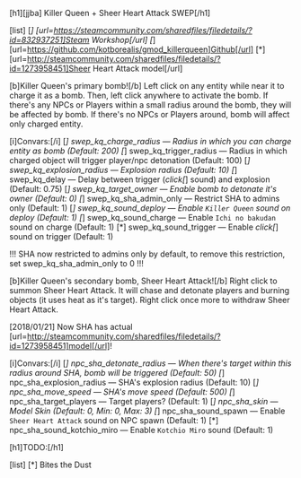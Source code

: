 [h1][jjba] Killer Queen + Sheer Heart Attack SWEP[/h1]

[list]
[*] [url=https://steamcommunity.com/sharedfiles/filedetails/?id=832937251]Steam Workshop[/url]
[*] [url=https://github.com/kotborealis/gmod_killerqueen]Github[/url]
[*] [url=http://steamcommunity.com/sharedfiles/filedetails/?id=1273958451]Sheer Heart Attack model[/url]

[b]Killer Queen's primary bomb![/b]
Left click on any entity while near it to charge it as a bomb. 
Then, left click anywhere to activate the bomb. 
If there's any NPCs or Players within a small radius around the bomb, they will be affected by bomb.
If there's no NPCs or Players around, bomb will affect only charged entity.

[i]Convars:[/i]
[*] swep_kq_charge_radius — Radius in which you can charge entity as bomb (Default: 200)
[*] swep_kq_trigger_radius — Radius in which charged object will trigger player/npc detonation (Default: 100)
[*] swep_kq_explosion_radius — Explosion radius (Default: 10)
[*] swep_kq_delay — Delay between trigger (*click[*] sound) and explosion (Default: 0.75)
[*] swep_kq_target_owner — Enable bomb to detonate it's owner (Default: 0)
[*] swep_kq_sha_admin_only — Restrict SHA to admins only (Default: 1)
[*] swep_kq_sound_deploy — Enable `Killer Queen` sound on deploy (Default: 1)
[*] swep_kq_sound_charge — Enable `Ichi no bakudan` sound on charge (Default: 1)
[*] swep_kq_sound_trigger — Enable *click[*] sound on trigger (Default: 1)

!!! SHA now restricted to admins only by default, to remove this restriction, set swep_kq_sha_admin_only to 0 !!!

[b]Killer Queen's secondary bomb, Sheer Heart Attack![/b]
Right click to summon Sheer Heart Attack. It will chase and detonate players and burning objects (it uses heat as it's target).
Right click once more to withdraw Sheer Heart Attack.

[2018/01/21] Now SHA has actual [url=http://steamcommunity.com/sharedfiles/filedetails/?id=1273958451]model[/url]!

[i]Convars:[/i]
[*] npc_sha_detonate_radius — When there's target within this radius around SHA, bomb will be triggered (Default: 50)
[*] npc_sha_explosion_radius — SHA's explosion radius (Default: 10)
[*] npc_sha_move_speed  — SHA's move speed (Default: 500)
[*] npc_sha_target_players — Target players? (Default: 1)
[*] npc_sha_skin — Model Skin (Default: 0, Min: 0, Max: 3)
[*] npc_sha_sound_spawn — Enable `Sheer Heart Attack` sound on NPC spawn (Default: 1)
[*] npc_sha_sound_kotchio_miro  — Enable `Kotchio Miro` sound (Default: 1)

[h1]TODO:[/h1]

[list]
[*] Bites the Dust